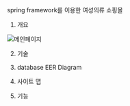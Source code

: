 spring framework를 이용한 여성의류 쇼핑몰

1. 개요

![메인페이지](https://user-images.githubusercontent.com/94607745/157224824-c4a64e13-79d6-4e70-a925-7fdcf030ec90.png)


2. 기술

3. database EER Diagram

4. 사이트 맵

5. 기능
